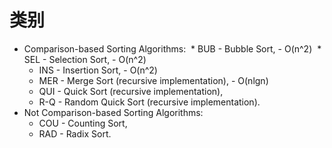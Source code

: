 # 类别
* Comparison-based Sorting Algorithms:
  * BUB - Bubble Sort, - O(n^2)
  * SEL - Selection Sort, - O(n^2)
  * INS - Insertion Sort, - O(n^2)
  * MER - Merge Sort (recursive implementation), - O(nlgn)
  * QUI - Quick Sort (recursive implementation),
  * R-Q - Random Quick Sort (recursive implementation).
* Not Comparison-based Sorting Algorithms:
  * COU - Counting Sort,
  * RAD - Radix Sort.

